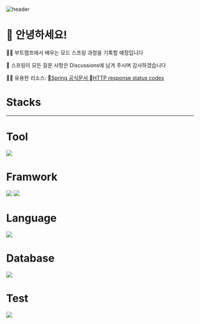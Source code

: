 
</div>

 ![header](https://capsule-render.vercel.app/api?type=cylinder&text=Spring&color=00ff7f)
  
</div>

# 👋 안녕하세요!
<p>
🙋‍♀️ 부트캠프에서 배우는 모드 스프링 과정을 기록할 예정입니다
  
🌈 스프링이 모든 질문 사항은 Discussions에 남겨 주시며 감사하겠습니다
  
👩‍💻 유용한 리소스: 
 <A href="https://docs.spring.io/spring-framework/reference/overview.html"> Spring 공식문서 </A>
 <A href="https://developer.mozilla.org/en-US/docs/Web/HTTP/Status"> HTTP response status codes </A>

 
  </p>
  
  # <b>Stacks</b>
-------------
# Tool
<p>
  <img src="https://img.shields.io/badge/intellijidea-000000?style=for-the-badge&logo=intellijidea&logoColor=white">
</p>

# Framwork
<p>
  <img src="https://img.shields.io/badge/spring-6DB33F?style=for-the-badge&logo=spring&logoColor=white">
  <img src="https://img.shields.io/badge/springboot-6DB33F?style=for-the-badge&logo=springboot&logoColor=white">
</p>

# Language
<p>
  <img src="https://img.shields.io/badge/Java-007396?style=flat&logo=OpenJDK&logoColor=white">
</p>

# Database
<p>
  <img src="https://img.shields.io/badge/mysql-4479A1?style=flat&logo=mysql&logoColor=white">
</p>


# Test
<p>
  <img src="https://img.shields.io/badge/junit5-25A162?style=for-the-badge&logo=junit5&logoColor=white">
</p>
